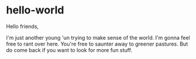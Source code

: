 # hello-world

Hello friends,

I'm just another young 'un trying to make sense of the world. I'm gonna feel free to rant over here. You're free to saunter away to greener pastures. But do come back if you want to look for more fun stuff.  
